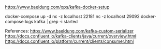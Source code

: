 https://www.baeldung.com/ops/kafka-docker-setup

docker-compose up -d
nc -z localhost 22181
nc -z localhost 29092
docker-compose logs kafka | grep -i started


References:
https://www.baeldung.com/kafka-custom-serializer
https://docs.confluent.io/kafka-clients/java/current/overview.html
https://docs.confluent.io/platform/current/clients/consumer.html
